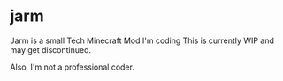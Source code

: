 # jarm
Jarm is a small Tech Minecraft Mod I'm coding
This is currently WIP and may get discontinued.

Also, I'm not a professional coder. 
